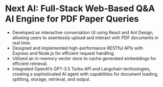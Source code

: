 # Next AI: Full-Stack Web-Based Q&A AI Engine for PDF Paper Queries

- Developed an interactive conversation UI using React and Ant Design, allowing users to seamlessly upload and interact
  with PDF documents in real time.
- Designed and implemented high-performance RESTful APIs with Express and Node.js for efficient request handling.
- Utilized an in-memory vector store to cache generated embeddings for efficient retrieval.
- Integrated OpenAI’s GPT-3.5 Turbo API and Langchain technologies, creating a sophisticated AI agent with capabilities
  for document loading, splitting, storage, retrieval, and output.
